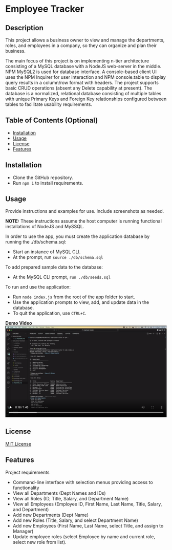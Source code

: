 # Employee Tracker

## Description

This project allows a business owner to view and manage the departments, roles, and employees in a company, so they can organize and plan their business.

The main focus of this project is on implementing n-tier architecture consisting of a MySQL database with a NodeJS web-server in the middle. NPM MySQL2 is used for database interface. A console-based client UI uses the NPM Inquirer for user interaction and NPM console.table to display query results in a column/row format with headers.  The project supports basic CRUD operations (absent any Delete capability at present).  The database is a normalized, relational database consisting of multiple tables with unique Primary Keys and Foreign Key relationships configured between tables to facilitate usability requirements.

## Table of Contents (Optional)

- [Installation](#installation)
- [Usage](#usage)
- [License](#license)
- [Features](#features)

## Installation

- Clone the GitHub repository.
- Run `npm i` to install requirements.

## Usage

Provide instructions and examples for use. Include screenshots as needed.

**NOTE:** These instructions assume the host computer is running functional installations of NodeJS and MySSQL.

In order to use the app, you must create the application database by running the ./db/schema.sql:

- Start an instance of MySQL CLI.
- At the prompt, run `source ./db/schema.sql`

To add prepared sample data to the database:
- At the MySQL CLI prompt, `run ./db/seeds.sql`

To run and use the application:
- Run `node index.js` from the root of the app folder to start.
- Use the application prompts to view, add, and update data in the database.
- To quit the application, use `CTRL+C`.

**Demo Video**
[![Demo video](/assets/images/EmpTrackerScreen.png)](assets/images/EmployeeTracker.mp4)


## License

[MIT License](LICENSE)


## Features

Project requirements
- Command-line interface with selection menus providing access to functionality
- View all Departments (Dept Names and IDs)
- View all Roles (ID, Title, Salary, and Department Name)
- View all Employees (Employee ID, First Name, Last Name, Title, Salary, and Department)
- Add new Departments (Dept Name)
- Add new Roles (Title, Salary, and select Department Name)
- Add new Employees (First Name, Last Name, select Title, and assign to Manager)
- Update employee roles (select Employee by name and current role, select new role from list).

